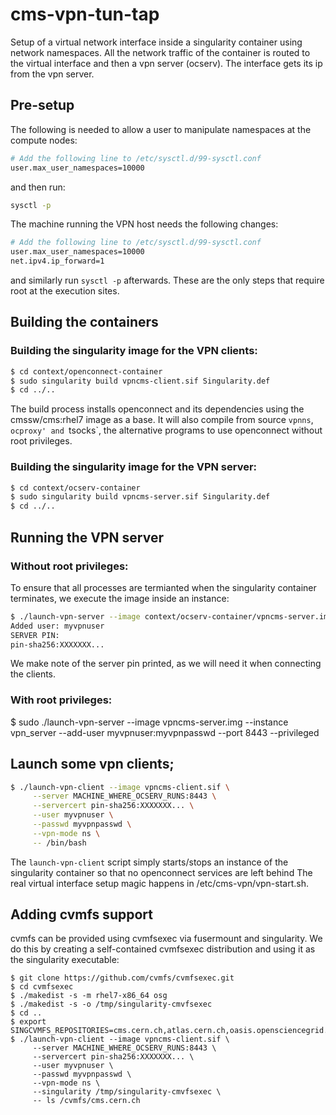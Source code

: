 # cms-vpn-tun-tap

Setup of a virtual network interface inside a singularity container using
network namespaces. All the network traffic of the container is routed to the
virtual interface and then a vpn server (ocserv). The interface gets its ip
from the vpn server.

## Pre-setup

The following is needed to allow a user to manipulate namespaces at the compute nodes:

```sh
# Add the following line to /etc/sysctl.d/99-sysctl.conf
user.max_user_namespaces=10000
```

and then run:

```sh
sysctl -p
```

The machine running the VPN host needs the following changes:

```sh
# Add the following line to /etc/sysctl.d/99-sysctl.conf
user.max_user_namespaces=10000
net.ipv4.ip_forward=1
```

and similarly run `sysctl -p` afterwards. These are the only steps that require
root at the execution sites.


## Building the containers

### Building the singularity image for the VPN clients:

```sh
$ cd context/openconnect-container
$ sudo singularity build vpncms-client.sif Singularity.def
$ cd ../..
```

The build process installs openconnect and its dependencies using the
cmssw/cms:rhel7 image as a base. It will also compile from source `vpnns`,
`ocproxy' and `tsocks`, the alternative programs to use openconnect without
root privileges.

### Building the singularity image for the VPN server:

```sh
$ cd context/ocserv-container
$ sudo singularity build vpncms-server.sif Singularity.def
$ cd ../..
```

## Running the VPN server

### Without root privileges: 

To ensure that all processes are termianted when the singularity container
terminates, we execute the image inside an instance:

```sh
$ ./launch-vpn-server --image context/ocserv-container/vpncms-server.img --instance vpn_server --add-user myvpnuser:myvpnpasswd --port 8443
Added user: myvpnuser
SERVER PIN:
pin-sha256:XXXXXXX...
```

We make note of the server pin printed, as we will need it when connecting the clients.


### With root privileges: 

$ sudo ./launch-vpn-server --image vpncms-server.img --instance vpn_server --add-user myvpnuser:myvpnpasswd --port 8443 --privileged


## Launch some vpn clients;
```sh
$ ./launch-vpn-client --image vpncms-client.sif \
     --server MACHINE_WHERE_OCSERV_RUNS:8443 \
     --servercert pin-sha256:XXXXXXX... \
     --user myvpnuser \
     --passwd myvpnpasswd \
     --vpn-mode ns \
     -- /bin/bash
```

The `launch-vpn-client` script simply starts/stops an instance of the singularity
container so that no openconnect services are left behind The real virtual interface
setup magic happens in /etc/cms-vpn/vpn-start.sh.

## Adding cvmfs support

cvmfs can be provided using cvmfsexec via fusermount and singularity. We do
this by creating a self-contained cvmfsexec distribution and using it as the
singularity executable:

```
$ git clone https://github.com/cvmfs/cvmfsexec.git
$ cd cvmfsexec
$ ./makedist -s -m rhel7-x86_64 osg
$ ./makedist -s -o /tmp/singularity-cmvfsexec
$ cd ..
$ export SINGCVMFS_REPOSITORIES=cms.cern.ch,atlas.cern.ch,oasis.opensciencegrid.org
$ ./launch-vpn-client --image vpncms-client.sif \
     --server MACHINE_WHERE_OCSERV_RUNS:8443 \
     --servercert pin-sha256:XXXXXXX... \
     --user myvpnuser \
     --passwd myvpnpasswd \
     --vpn-mode ns \
     --singularity /tmp/singularity-cmvfsexec \
     -- ls /cvmfs/cms.cern.ch
```

